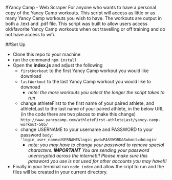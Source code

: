 #Yancy Camp - Web Scraper
For anyone who wants to have a personal copy of the Yancy Camp workouts. This script will access as little or as many Yancy Camp workouts you wish to have. The workouts are output in both a .text and .pdf file.
This script was built to allow users access old/favorite Yancy Camp workouts when out travelling or off training and do not have access to wifi.

##Set Up
 - Clone this repo to your machine
 - run the command `npm install`
 - Open the **index.js** and adjust the following
   - `firstWorkout` to the first Yancy Camp workout you would like download
   - `lastWorkout` to the last Yancy Camp workout you would like to downoad
      - *note: the more workouts you select the longer the script takes to run*
   - change athleteFirst to the first name of your paired athlete, and athleteLast to the last name of your paired athlete, in the below URL (in the code there are two places to make this change) `http://www.yancycamp.com/athleteFirst-athleteLast/yancy-camp-workout-505/` 
   - change USERNAME to your username and PASSWORD to your password     `body: 'login_user_name=USERNAME&login_pwd=PASSWORD&Submit=doLogin'`
     - *note: you may have to change your password to remove special characters. **IMPORTANT** You are sending your password unencrypted across the internet!!! Please make sure this password you use is not used for other accounts you may have!!!*
 - Finally in your terminal run `node index` and allow the cript to run and the files will be created in your current directory.

